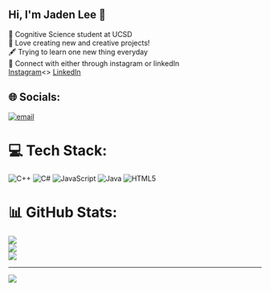 ## Hi, I'm Jaden Lee 🚀

🧠 Cognitive Science student at UCSD<br/>
💬 Love creating new and creative projects!<br/> 
🖋️ Trying to learn one new thing everyday<br/> 
🔗 Connect with either through instagram or linkedIn<br/> 
[Instagram](https://www.instagram.com/jaden.s.lee/#)<> 
[LinkedIn](www.linkedin.com/in/jaden-lee-b7461b337)


## 🌐 Socials:
[![email](https://img.shields.io/badge/Email-D14836?logo=gmail&logoColor=white)](mailto:jadenlee4299@gmail.com) 

# 💻 Tech Stack:
![C++](https://img.shields.io/badge/c++-%2300599C.svg?style=for-the-badge&logo=c%2B%2B&logoColor=white) ![C#](https://img.shields.io/badge/c%23-%23239120.svg?style=for-the-badge&logo=csharp&logoColor=white) ![JavaScript](https://img.shields.io/badge/javascript-%23323330.svg?style=for-the-badge&logo=javascript&logoColor=%23F7DF1E) ![Java](https://img.shields.io/badge/java-%23ED8B00.svg?style=for-the-badge&logo=openjdk&logoColor=white) ![HTML5](https://img.shields.io/badge/html5-%23E34F26.svg?style=for-the-badge&logo=html5&logoColor=white)
# 📊 GitHub Stats:
![](https://github-readme-stats.vercel.app/api?username=seojunjaden&theme=github_dark&hide_border=false&include_all_commits=false&count_private=false)<br/>
![](https://nirzak-streak-stats.vercel.app/?user=seojunjaden&theme=github_dark&hide_border=false)<br/>
![](https://github-readme-stats.vercel.app/api/top-langs/?username=seojunjaden&theme=github_dark&hide_border=false&include_all_commits=false&count_private=false&layout=compact)

---
[![](https://visitcount.itsvg.in/api?id=seojunjaden&icon=9&color=2)](https://visitcount.itsvg.in)

<!-- Proudly created with GPRM ( https://gprm.itsvg.in ) -->

